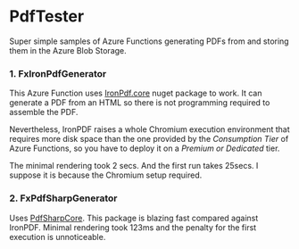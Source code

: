 # PdfTester
Super simple samples of Azure Functions generating PDFs from  and storing them in the Azure Blob Storage.

### 1. FxIronPdfGenerator

This Azure Function uses [IronPdf.core](https://ironpdf.com/) nuget package to work. It can generate a PDF from an HTML so there is not programming required to assemble the PDF.

Nevertheless, IronPDF raises a whole Chromium execution environment that requires more disk space than the one provided by the *Consumption Tier* of Azure Functions, so you have to deploy it on a *Premium or Dedicated* tier.

The minimal rendering took 2 secs. And the first run takes 25secs. I suppose it is because the Chromium setup required.

### 2. FxPdfSharpGenerator
Uses [PdfSharpCore](https://www.nuget.org/packages/PdfSharpCore/). This package is blazing fast compared against IronPDF. Minimal rendering took 123ms and the penalty for the first execution is unnoticeable. 

<!--stackedit_data:
eyJoaXN0b3J5IjpbMjEzNjMxNjU2MSwxOTUxMzIyMjQ2XX0=
-->